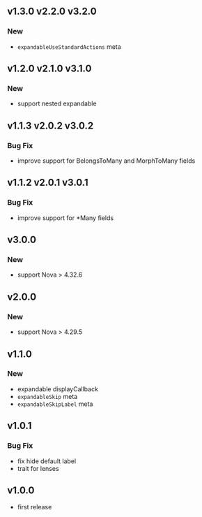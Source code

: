 ## v1.3.0 v2.2.0 v3.2.0

### New

-   `expandableUseStandardActions` meta

## v1.2.0 v2.1.0 v3.1.0

### New

-   support nested expandable

## v1.1.3 v2.0.2 v3.0.2

### Bug Fix

-   improve support for BelongsToMany and MorphToMany fields

## v1.1.2 v2.0.1 v3.0.1

### Bug Fix

-   improve support for \*Many fields

## v3.0.0

### New

-   support Nova > 4.32.6

## v2.0.0

### New

-   support Nova > 4.29.5

## v1.1.0

### New

-   expandable displayCallback
-   `expandableSkip` meta
-   `expandableSkipLabel` meta

## v1.0.1

### Bug Fix

-   fix hide default label
-   trait for lenses

## v1.0.0

-   first release

